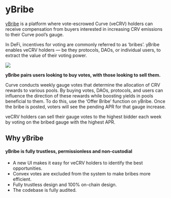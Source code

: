 # yBribe

[yBribe](https://ybribe.com) is a platform where vote-escrowed Curve (veCRV) holders can receive compensation from buyers interested in increasing CRV emissions to their Curve pool’s gauge.

In DeFi, incentives for voting are commonly referred to as ‘bribes’. yBribe enables veCRV holders — be they protocols, DAOs, or individual users, to extract the value of their voting power.

![](https://i.imgur.com/WedS2iP.png)

**yBribe pairs users looking to buy votes, with those looking to sell them.**

Curve conducts weekly gauge votes that determine the allocation of CRV rewards to various pools. By buying votes, DAOs, protocols, and users can influence the direction of these rewards while boosting yields in pools beneficial to them. To do this, use the ‘Offer Bribe’ function on yBribe. Once the bribe is posted, voters will see the pending APR for that gauge increase.

veCRV holders can sell their gauge votes to the highest bidder each week by voting on the bribed gauge with the highest APR.

## Why yBribe

#### yBribe is fully trustless, permissionless and non-custodial

* A new UI makes it easy for veCRV holders to identify the best opportunities.
* Convex votes are excluded from the system to make bribes more efficient.
* Fully trustless design and 100% on-chain design.
* The codebase is fully audited.
